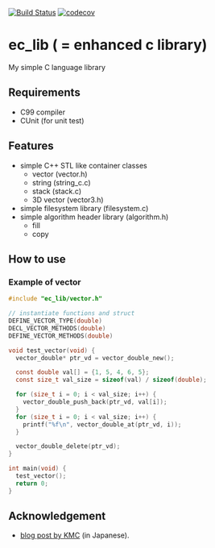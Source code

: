 [![Build Status](https://travis-ci.org/kohnakagawa/ec_lib.svg?branch=master)](https://travis-ci.org/kohnakagawa/ec_lib)
[![codecov](https://codecov.io/gh/kohnakagawa/ec_lib/branch/master/graph/badge.svg)](https://codecov.io/gh/kohnakagawa/ec_lib)

ec_lib ( = enhanced c library)
=============
My simple C language library 

## Requirements
* C99 compiler
* CUnit (for unit test)

## Features
* simple C++ STL like container classes
  * vector (vector.h)
  * string (string_c.c)
  * stack (stack.c)
  * 3D vector (vector3.h)
* simple filesystem library (filesystem.c)
* simple algorithm header library (algorithm.h)
  * fill
  * copy

## How to use
### Example of vector

``` c
#include "ec_lib/vector.h"

// instantiate functions and struct
DEFINE_VECTOR_TYPE(double)
DECL_VECTOR_METHODS(double)
DEFINE_VECTOR_METHODS(double)

void test_vector(void) {
  vector_double* ptr_vd = vector_double_new();

  const double val[] = {1, 5, 4, 6, 5};
  const size_t val_size = sizeof(val) / sizeof(double);

  for (size_t i = 0; i < val_size; i++) {
    vector_double_push_back(ptr_vd, val[i]);
  }
  for (size_t i = 0; i < val_size; i++) {
    printf("%f\n", vector_double_at(ptr_vd, i));
  }

  vector_double_delete(ptr_vd);
}

int main(void) {
  test_vector();
  return 0;
}
```

## Acknowledgement
* [blog post by KMC](http://kmc.hatenablog.jp/entry/2015/12/09/051358) (in Japanese).
